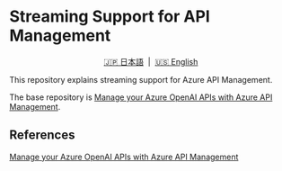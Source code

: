 # Streaming Support for API Management

<p align="center">
  <a href="Readme.ja.md">🇯🇵 日本語</a> &nbsp;|&nbsp;
  <a href="Readme.md">🇺🇸 English</a>
</p>

This repository explains streaming support for Azure API Management.

The base repository is [Manage your Azure OpenAI APIs with Azure API Management](https://github.com/Azure-Samples/genai-gateway-apim).

## References

[Manage your Azure OpenAI APIs with Azure API Management](https://github.com/Azure-Samples/genai-gateway-apim)
